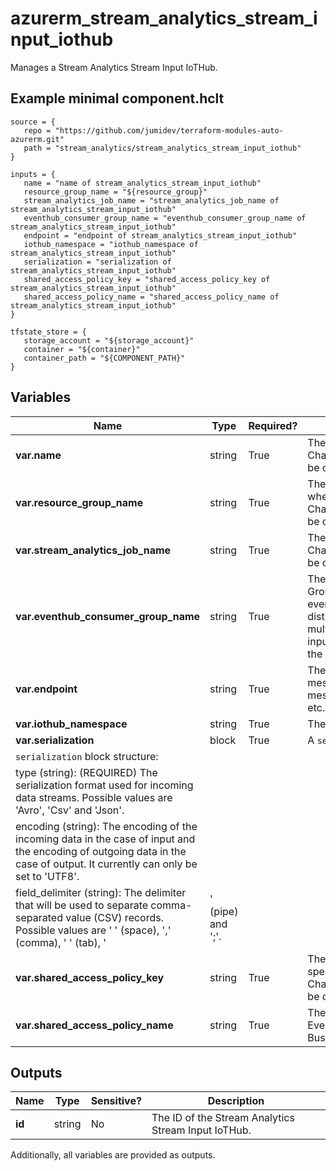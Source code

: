 # azurerm_stream_analytics_stream_input_iothub

Manages a Stream Analytics Stream Input IoTHub.

## Example minimal component.hclt

```hcl
source = {
   repo = "https://github.com/jumidev/terraform-modules-auto-azurerm.git" 
   path = "stream_analytics/stream_analytics_stream_input_iothub" 
}

inputs = {
   name = "name of stream_analytics_stream_input_iothub" 
   resource_group_name = "${resource_group}" 
   stream_analytics_job_name = "stream_analytics_job_name of stream_analytics_stream_input_iothub" 
   eventhub_consumer_group_name = "eventhub_consumer_group_name of stream_analytics_stream_input_iothub" 
   endpoint = "endpoint of stream_analytics_stream_input_iothub" 
   iothub_namespace = "iothub_namespace of stream_analytics_stream_input_iothub" 
   serialization = "serialization of stream_analytics_stream_input_iothub" 
   shared_access_policy_key = "shared_access_policy_key of stream_analytics_stream_input_iothub" 
   shared_access_policy_name = "shared_access_policy_name of stream_analytics_stream_input_iothub" 
}

tfstate_store = {
   storage_account = "${storage_account}" 
   container = "${container}" 
   container_path = "${COMPONENT_PATH}" 
}

```

## Variables

| Name | Type | Required? |  Description |
| ---- | ---- | --------- |  ----------- |
| **var.name** | string | True | The name of the Stream Input IoTHub. Changing this forces a new resource to be created. | 
| **var.resource_group_name** | string | True | The name of the Resource Group where the Stream Analytics Job exists. Changing this forces a new resource to be created. | 
| **var.stream_analytics_job_name** | string | True | The name of the Stream Analytics Job. Changing this forces a new resource to be created. | 
| **var.eventhub_consumer_group_name** | string | True | The name of an Event Hub Consumer Group that should be used to read events from the Event Hub. Specifying distinct consumer group names for multiple inputs allows each of those inputs to receive the same events from the Event Hub. | 
| **var.endpoint** | string | True | The IoT Hub endpoint to connect to (ie. messages/events, messages/operationsMonitoringEvents, etc.). | 
| **var.iothub_namespace** | string | True | The name or the URI of the IoT Hub. | 
| **var.serialization** | block | True | A `serialization` block. | 
| `serialization` block structure: || 
|   type (string): (REQUIRED) The serialization format used for incoming data streams. Possible values are 'Avro', 'Csv' and 'Json'. ||
|   encoding (string): The encoding of the incoming data in the case of input and the encoding of outgoing data in the case of output. It currently can only be set to 'UTF8'. ||
|   field_delimiter (string): The delimiter that will be used to separate comma-separated value (CSV) records. Possible values are ' ' (space), ',' (comma), '	' (tab), '|' (pipe) and ';'. ||
| **var.shared_access_policy_key** | string | True | The shared access policy key for the specified shared access policy. Changing this forces a new resource to be created. | 
| **var.shared_access_policy_name** | string | True | The shared access policy name for the Event Hub, Service Bus Queue, Service Bus Topic, etc. | 



## Outputs

| Name | Type | Sensitive? | Description |
| ---- | ---- | --------- | --------- |
| **id** | string | No  | The ID of the Stream Analytics Stream Input IoTHub. | 

Additionally, all variables are provided as outputs.
